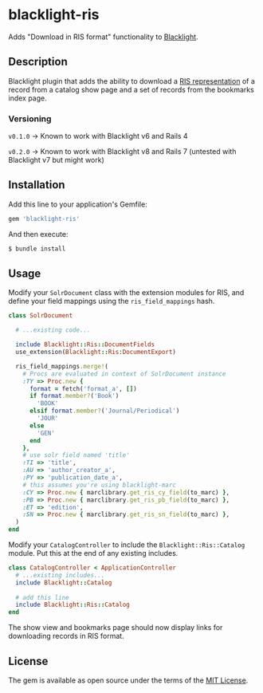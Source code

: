 # blacklight-ris

Adds "Download in RIS format" functionality to [Blacklight](https://github.com/projectblacklight/blacklight).

## Description
Blacklight plugin that adds the ability to download a [RIS representation](https://en.wikipedia.org/wiki/RIS_(file_format)) of a record from a catalog show page and a set of records from the bookmarks index page.

### Versioning
`v0.1.0` -> Known to work with Blacklight v6 and Rails 4

`v0.2.0` -> Known to work with Blacklight v8 and Rails 7 (untested with Blacklight v7 but might work)

## Installation

Add this line to your application's Gemfile:

```ruby
gem 'blacklight-ris'
```

And then execute:
```bash
$ bundle install
```

## Usage

Modify your `SolrDocument` class with the extension modules for RIS,
and define your field mappings using the `ris_field_mappings` hash.

```ruby
class SolrDocument

  # ...existing code...

  include Blacklight::Ris::DocumentFields
  use_extension(Blacklight::Ris:DocumentExport)

  ris_field_mappings.merge!(
    # Procs are evaluated in context of SolrDocument instance
    :TY => Proc.new {
      format = fetch('format_a', [])
      if format.member?('Book')
        'BOOK'
      elsif format.member?('Journal/Periodical')
        'JOUR'
      else
        'GEN'
      end
    },
    # use solr field named 'title'
    :TI => 'title',
    :AU => 'author_creator_a',
    :PY => 'publication_date_a',
    # this assumes you're using blacklight-marc
    :CY => Proc.new { marclibrary.get_ris_cy_field(to_marc) },
    :PB => Proc.new { marclibrary.get_ris_pb_field(to_marc) },
    :ET => 'edition',
    :SN => Proc.new { marclibrary.get_ris_sn_field(to_marc) },
  )
end
```

Modify your `CatalogController` to include the
`Blacklight::Ris::Catalog` module. Put this at the end of any existing
includes.

```ruby
class CatalogController < ApplicationController
  # ...existing includes...
  include Blacklight::Catalog
  
  # add this line
  include Blacklight::Ris::Catalog
end
```

The show view and bookmarks page should now display links for
downloading records in RIS format.

## License

The gem is available as open source under the terms of the [MIT License](http://opensource.org/licenses/MIT).
